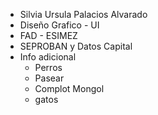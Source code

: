 - Silvia Ursula Palacios Alvarado
- Diseño Grafico - UI
- FAD - ESIMEZ
- SEPROBAN y Datos Capital
- Info adicional 
    - Perros
    - Pasear
    - Complot Mongol
    - gatos